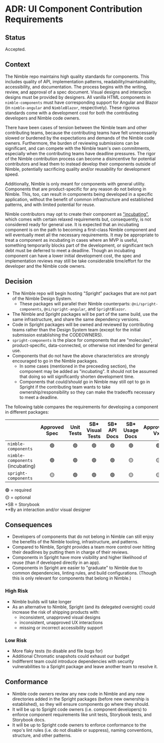 # ADR: UI Component Contribution Requirements

## Status

<!--
A decision is considered proposed while in PR, and accepted once it is
committed. -->

Accepted.

## Context

<!--
This section describes the forces at play, including technological, political,
social, and project local. These forces are probably in tension, and should be
called out as such. The language in this section is value-neutral. It is simply
describing facts.
-->
The Nimble repo maintains high quality standards for components. This includes quality of API, implementation patterns, readability/maintainability, accessibility, and documentation. The process begins with the writing, review, and approval of a spec document. Visual designs and interaction designs must be provided by designers. All vanilla HTML components in `nimble-components` must have corresponding support for Angular and Blazor (in `nimble-angular` and `NimbleBlazor`, respectively). These rigorous standards come with a development cost for both the contributing developers and Nimble code owners.

There have been cases of tension between the Nimble team and other contributing teams, because the contributing teams have felt unnecessarily slowed or burdened by the expectations and demands of the Nimble code owners. Furthermore, the burden of reviewing submissions can be significant, and can compete with the Nimble team's own commitments, especially when the contributing teams have deadline pressures. The rigor of the Nimble contribution process can become a disincentive for potential contributors and lead them to instead develop their components outside of Nimble, potentially sacrificing quality and/or reusability for development speed.

Additionally, Nimble is only meant for components with general utility. Components that are product-specific for any reason do not belong in Nimble. This, too, can result in components being developed in a specific application, without the benefit of common infrastructure and established patterns, and with limited potential for reuse.

Nimble contributors may opt to create their component as ["incubating"](https://github.com/ni/nimble/blob/a9ba0b6027479fe1cc2267f11957caa329910dfc/packages/nimble-components/CONTRIBUTING.md#marking-a-component-as-incubating), which comes with certain relaxed requirements but, consequently, is not considered ready for general use. It is expected that an incubating component is on the path to becoming a first-class Nimble component and will eventually meet all the necessary requirements. It may be appropriate to treat a component as incubating in cases where an MVP is useful, something temporarily blocks part of the development, or significant tech debt must be deferred to meet a deadline. Though an incubating component can have a lower initial development cost, the spec and implementation reviews may still be take considerable time/effort for the developer and the Nimble code owners.

## Decision

- The Nimble repo will begin hosting "Spright" packages that are not part of the Nimble Design System.
    - These packages will parallel their Nimble counterparts: `@ni/spright-components`, `@ni/spright-angular`, and `SprightBlazor`.
- The Nimble and Spright packages will be part of the same build, use the same infrastructure, and share the same dependency versions.
- Code in Spright packages will be owned and reviewed by contributing teams rather than the Design System team (except for the initial submission establishing the CODEOWNERS). 
- `spright-components` is the place for components that are "molecules", product-specific, data-connected, or otherwise not intended for general use.
- Components that do not have the above characteristics are strongly encouraged to go in the Nimble packages.
    - In some cases (mentioned in the preceeding section), the component may be added as "incubating". It should not be assumed that doing so will significantly shorten development time.
    - Components that _could/should_ go in Nimble may still opt to go in Spright if the contributing team wants to take ownership/responsibility so they can make the tradeoffs necessary to meet a deadline.

The following table compares the requirements for developing a component in different packages: 

|                                  | Approved Spec | Unit Tests | SB* Visual Tests | SB* API Docs | SB* Usage Docs | Approved** VxD | Approved** IxD | Angular/Blazor Support | Proper a11y | Minimal Tech Debt | Mobile Support | 
| -------------------------------- | :-----------: | :--------: | :--------------: | :----------: | :------------: | :------------: | :------------: | :--------------------: | :---------: | :---------------: | :------------: |
| `nimble-components`              | 🟢           | 🟢        | 🟢               | 🟢           | 🟢            | 🟢             | 🟢            | 🟢                     | 🟢         | 🟢               | 🟡
| `nimble-components` (incubating) | 🟢           | 🟢        | 🟢               | 🟢           | 🟡            | 🟡             | 🟢            | 🟡                     | 🟡         | 🟡               | 🟡
| `spright-components`   | 🟡           | 🟢        | 🟢               | 🟢           | 🟡            | 🟡             | 🟡            | 🟡                     | 🟡         | 🟡               | 🟡

🟢 = required\
🟡 = optional\
*SB = Storybook\
**By an interaction and/or visual designer

## Consequences

<!--
This section describes the resulting context, after applying the decision. All
consequences should be listed here, not just the "positive" ones. A particular
decision may have positive, negative, and neutral consequences, but all of them
affect the team and project in the future.
-->
- Developers of components that do not belong in Nimble can still enjoy the benefits of the Nimble tooling, infrastructure, and patterns.
- Compared to Nimble, Spright provides a team more control over hitting their deadlines by putting them in charge of their reviews.
- Components in Spright have more visibility and higher likelihood of reuse (than if developed directly in an app).
- Components in Spright are easier to "graduate" to Nimble due to common dependencies, linting rules, and build configurations. (Though this is only relevant for components that belong in Nimble.)

### High Risk
- Nimble builds will take longer
- As an alternative to Nimble, Spright (and its delegated oversight) could increase the risk of shipping products with:
    - inconsistent, unapproved visual designs
    - inconsistent, unapproved UX interactions
    - missing or incorrect accessibility support

### Low Risk
- More flaky tests (to disable and file bugs for)
- Additional Chromatic snapshots could exhaust our budget
- Indifferent team could introduce dependencies with security vulnerabilities to a Spright package and leave another team to resolve it. 

## Conformance

<!--
This section describes the mechanisms that will be instituted to drive
compliance with the decision. Mechanisms can be automated or manual. Part of the
consideration for conformance should be the need for exceptions, the benefit of
prevention versus detection, and the efficacy of automated versus manual
processes compared to the cost of automation.
-->
- Nimble code owners review any new code in Nimble and any new directories added in the Spright packages (before new ownership is established), so they will ensure components go where they should.
- It will be up to Spright code owners (i.e. component developers) to enforce component requirements like unit tests, Storybook tests, and Storybook docs.
- It will be up to Spright code owners to enforce conformance to the repo's lint rules (i.e. do not disable or suppress), naming conventions, structure, and other patterns.
